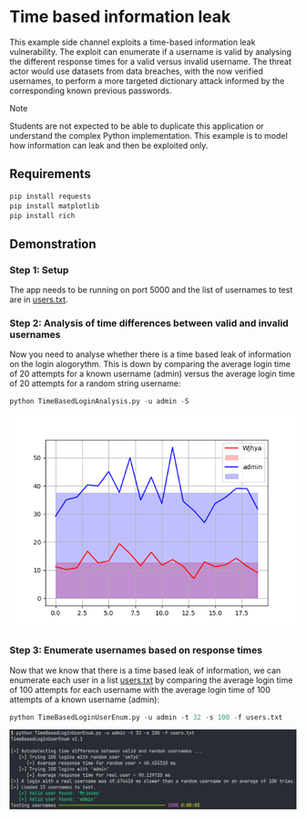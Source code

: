 # Time based information leak

This example side channel exploits a time-based information leak vulnerability. The exploit can enumerate if a username is valid by analysing the different response times for a valid versus invalid username. The threat actor would use datasets from data breaches, with the now verified usernames, to perform a more targeted dictionary attack informed by the corresponding known previous passwords.

> [!Note]
> Students are not expected to be able to duplicate this application or understand the complex Python implementation. This example is to model how information can leak and then be exploited only.

## Requirements

```bash
pip install requests
pip install matplotlib
pip install rich
```

## Demonstration

### Step 1: Setup

The app needs to be running on port 5000 and the list of usernames to test are in [users.txt](users.txt).

### Step 2: Analysis of time differences between valid and invalid usernames

Now you need to analyse whether there is a time based leak of information on the login alogorythm. This is down by comparing the average login time of 20 attempts for a known username (admin) versus the average login time of 20 attempts for a random string username:

```python
python TimeBasedLoginAnalysis.py -u admin -S
```

![An example graph output of the time analysis](README_Resources/graph.png)

### Step 3: Enumerate usernames based on response times

Now that we know that there is a time based leak of information, we can enumerate each user in a list [users.txt](users.txt) by comparing the average login time of 100 attempts for each username with the average login time of 100 attempts of a known username (admin):

```python
python TimeBasedLoginUserEnum.py -u admin -t 32 -s 100 -f users.txt
```

![An example username validation](README_Resources/example.png)
